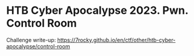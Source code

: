 # HTB Cyber Apocalypse 2023. Pwn. Control Room

Challenge write-up: https://7rocky.github.io/en/ctf/other/htb-cyber-apocalypse/control-room
